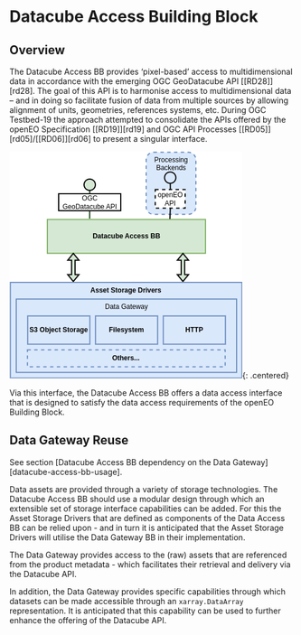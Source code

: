 # Datacube Access Building Block

## Overview

The Datacube Access BB provides ‘pixel-based’ access to multidimensional data in accordance with the emerging OGC GeoDatacube API [[RD28]][rd28]. The goal of this API is to harmonise access to multidimensional data – and in doing so facilitate fusion of data from multiple sources by allowing alignment of units, geometries, references systems, etc. During OGC Testbed-19 the approach attempted to consolidate the APIs offered by the openEO Specification [[RD19]][rd19] and OGC API Processes [[RD05]][rd05]/[[RD06]][rd06] to present a singular interface.

![Datacube Access](diagrams/datacube-access.drawio.png){: .centered}

Via this interface, the Datacube Access BB offers a data access interface that is designed to satisfy the data access requirements of the openEO Building Block.

## Data Gateway Reuse

See section [Datacube Access BB dependency on the Data Gateway][datacube-access-bb-usage].

Data assets are provided through a variety of storage technologies. The Datacube Access BB should use a modular design through which an extensible set of storage interface capabilities can be added. For this the Asset Storage Drivers that are defined as components of the Data Access BB can be relied upon - and in turn it is anticipated that the Asset Storage Drivers will utilise the Data Gateway BB in their implementation.

The Data Gateway provides access to the (raw) assets that are referenced from the product metadata - which facilitates their retrieval and delivery via the Datacube API.

In addition, the Data Gateway provides specific capabilities through which datasets can be made accessible through an `xarray.DataArray` representation. It is anticipated that this capability can be used to further enhance the offering of the Datacube API.
